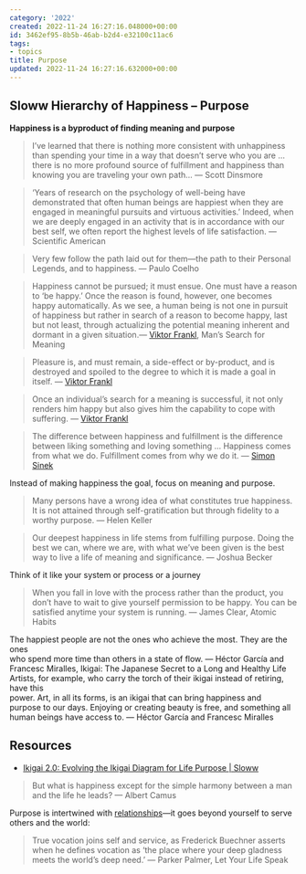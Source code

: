 ```yaml
---
category: '2022'
created: 2022-11-24 16:27:16.048000+00:00
id: 3462ef95-8b5b-46ab-b2d4-e32100c11ac6
tags:
- topics
title: Purpose
updated: 2022-11-24 16:27:16.632000+00:00
---
```

   
## Sloww Hierarchy of Happiness – Purpose   
   
**Happiness is a byproduct of finding meaning and purpose**   
   
> I’ve learned that there is nothing more consistent with unhappiness than spending your time in a way that doesn’t serve who you are ... there is no more profound source of fulfillment and happiness than knowing you are traveling your own path... — Scott Dinsmore   
   
> ‘Years of research on the psychology of well-being have demonstrated that often human beings are happiest when they are engaged in meaningful pursuits and virtuous activities.’ Indeed, when we are deeply engaged in an activity that is in accordance with our best self, we often report the highest levels of life satisfaction. — Scientific American   
   
> Very few follow the path laid out for them—the path to their Personal Legends, and to happiness. — Paulo Coelho   
   
> Happiness cannot be pursued; it must ensue. One must have a reason to ‘be happy.’ Once the reason is found, however, one becomes happy automatically. As we see, a human being is not one in pursuit of happiness but rather in search of a reason to become happy, last but not least, through actualizing the potential meaning inherent and dormant in a given situation.— [Viktor Frankl](/not_created.md), Man’s Search for Meaning   
   
> Pleasure is, and must remain, a side-effect or by-product, and is destroyed and spoiled to the degree to which it is made a goal in itself. — [Viktor Frankl](/not_created.md)   
   
> Once an individual’s search for a meaning is successful, it not only renders him happy but also gives him the capability to cope with suffering. — [Viktor Frankl](/not_created.md)   
   
> The difference between happiness and fulfillment is the difference between liking something and loving something ... Happiness comes from what we do. Fulfillment comes from why we do it. — [Simon Sinek](/not_created.md)   
   
Instead of making happiness the goal, focus on meaning and purpose.   
   
> Many persons have a wrong idea of what constitutes true happiness. It is not attained through self-gratification but through fidelity to a worthy purpose. — Helen Keller   
   
> Our deepest happiness in life stems from fulfilling purpose. Doing the best we can, where we are, with what we’ve been given is the best way to live a life of meaning and significance. — Joshua Becker   
   
Think of it like your system or process or a journey   
   
> When you fall in love with the process rather than the product, you don’t have to wait to give yourself permission to be happy. You can be satisfied anytime your system is running. — James Clear, Atomic Habits   
   
   
   
The happiest people are not the ones who achieve the most. They are the ones   
who spend more time than others in a state of flow. — Héctor García and   
Francesc Miralles, Ikigai: The Japanese Secret to a Long and Healthy Life   
Artists, for example, who carry the torch of their ikigai instead of retiring, have this   
power. Art, in all its forms, is an ikigai that can bring happiness and   
purpose to our days. Enjoying or creating beauty is free, and something all   
human beings have access to. — Héctor García and Francesc Miralles   
   
## Resources   
   
   
- [Ikigai 2.0: Evolving the Ikigai Diagram for Life Purpose | Sloww](https://www.sloww.co/ikigai-2-0/)
   
   
> But what is happiness except for the simple harmony between a man and the life he leads? — Albert Camus   
   
Purpose is intertwined with [relationships](../topics/relationships.md)—it goes beyond yourself to serve others and the world:   
   
>  True vocation joins self and service, as Frederick Buechner asserts when he defines vocation as ‘the place where your deep gladness meets the world’s deep need.’ — Parker Palmer, Let Your Life Speak